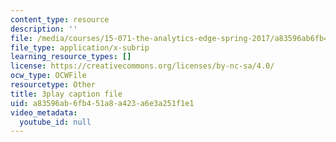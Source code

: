```yaml
---
content_type: resource
description: ''
file: /media/courses/15-071-the-analytics-edge-spring-2017/a83596ab6fb451a8a423a6e3a251f1e1_ozQJncmJYk.vtt
file_type: application/x-subrip
learning_resource_types: []
license: https://creativecommons.org/licenses/by-nc-sa/4.0/
ocw_type: OCWFile
resourcetype: Other
title: 3play caption file
uid: a83596ab-6fb4-51a8-a423-a6e3a251f1e1
video_metadata:
  youtube_id: null
---
```

